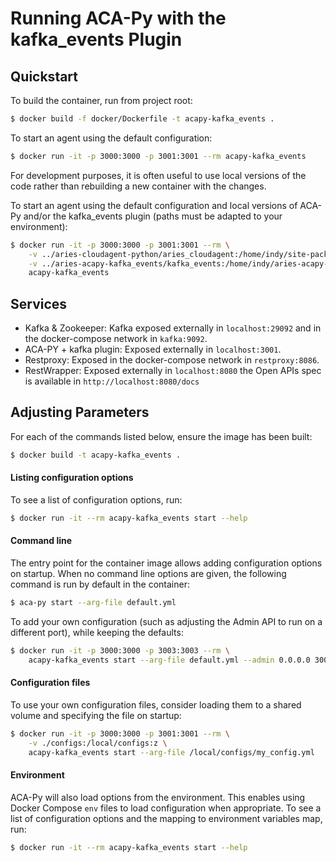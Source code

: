 Running ACA-Py with the kafka_events Plugin
===========================================

## Quickstart

To build the container, run from project root:

```sh
$ docker build -f docker/Dockerfile -t acapy-kafka_events .
```

To start an agent using the default configuration:

```sh
$ docker run -it -p 3000:3000 -p 3001:3001 --rm acapy-kafka_events
```

For development purposes, it is often useful to use local versions of the code
rather than rebuilding a new container with the changes.

To start an agent using the default configuration and local versions of ACA-Py
and/or the kafka_events plugin (paths must be adapted to your environment):

```sh
$ docker run -it -p 3000:3000 -p 3001:3001 --rm \
	-v ../aries-cloudagent-python/aries_cloudagent:/home/indy/site-packages/aries_cloudagent:z \
	-v ../aries-acapy-kafka_events/kafka_events:/home/indy/aries-acapy-plugin-kafka_events/kafka_events:z \
	acapy-kafka_events
```
## Services

- Kafka & Zookeeper: Kafka exposed externally in `localhost:29092` and in the docker-compose network in `kafka:9092`.
- ACA-PY + kafka plugin: Exposed externally in `localhost:3001`.
- Restproxy: Exposed in the docker-compose network in `restproxy:8086`.
- RestWrapper: Exposed externally in `localhost:8080` the Open APIs spec is available in `http://localhost:8080/docs`

## Adjusting Parameters

For each of the commands listed below, ensure the image has been built:

```sh
$ docker build -t acapy-kafka_events .
```

#### Listing configuration options

To see a list of configuration options, run:

```sh
$ docker run -it --rm acapy-kafka_events start --help
```

#### Command line

The entry point for the container image allows adding configuration options on
startup. When no command line options are given, the following command is run
by default in the container:

```sh
$ aca-py start --arg-file default.yml
```

To add your own configuration (such as adjusting the Admin API to run on a
different port), while keeping the defaults:

```sh
$ docker run -it -p 3000:3000 -p 3003:3003 --rm \
    acapy-kafka_events start --arg-file default.yml --admin 0.0.0.0 3003
```

#### Configuration files

To use your own configuration files, consider loading them to a shared volume
and specifying the file on startup:

```sh
$ docker run -it -p 3000:3000 -p 3001:3001 --rm \
    -v ./configs:/local/configs:z \
    acapy-kafka_events start --arg-file /local/configs/my_config.yml
```

#### Environment

ACA-Py will also load options from the environment. This enables using Docker
Compose `env` files to load configuration when appropriate. To see a list of
configuration options and the mapping to environment variables map, run:

```sh
$ docker run -it --rm acapy-kafka_events start --help
```
